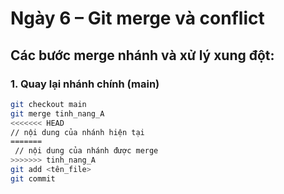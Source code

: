 # Ngày 6 – Git merge và conflict

## Các bước merge nhánh và xử lý xung đột:

### 1. Quay lại nhánh chính (main)
```bash
git checkout main
git merge tinh_nang_A
<<<<<<< HEAD
// nội dung của nhánh hiện tại
=======
 // nội dung của nhánh được merge
>>>>>>> tinh_nang_A
git add <tên_file>
git commit
```
